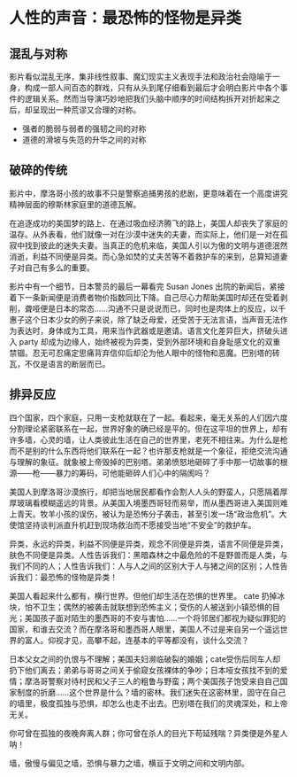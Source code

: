 # 人性的声音：最恐怖的怪物是异类

## 混乱与对称

影片看似混乱无序，集非线性叙事、魔幻现实主义表现手法和政治社会隐喻于一身，构成一部人间百态的群戏，只有从头到尾仔细看到最后才会明白影片中各个事件的逻辑关系。然而当导演巧妙地把我们头脑中顺序的时间结构拆开对折起来之后，却呈现出一种荒谬又合理的对称。

* 强者的脆弱与弱者的强韧之间的对称
* 道德的滑坡与失范的升华之间的对称

## 破碎的传统

影片中，摩洛哥小孩的故事不只是警察追捕男孩的悲剧，更意味着在一个高度讲究精神层面的穆斯林家庭里的道德瓦解。

在追逐成功的美国梦的路上、在通过吸血经济腾飞的路上，美国人却丧失了家庭的温存。从外表看，他们就像一对在沙漠中迷失的夫妻，而实际上，他们是一对在孤寂中找到彼此的迷失夫妻。当真正的危机来临，美国人引以为傲的文明与道德泯然消逝，利益不同便是异类。而心急如焚的丈夫苦等不着救护车的来到，总算知道妻子对自己有多么的重要。

影片中有一个细节，日本警员的最后一幕看完 Susan Jones 出院的新闻后，紧接着下一条新闻便是消费者物价指数同比下降。自己尽心力帮助美国时却还在受着剥削，聋哑便是日本的常态……沟通不只是说说而已，同时也是肉体上的反应，以千惠子这个日本少女的例子来说，除了缺乏母爱，还受苦于无法言语，当声音无法作为表达时，身体成为工具，用来当作武器或是邀请。语言文化差异巨大，挤破头进入 party 却成为边缘人，始终被视为异类，受到外部环境和自身耻感文化的双重禁锢。忍无可忍痛定思痛背弃信仰后却沦为他人眼中的怪物和恶魔。巴别塔的砖瓦，不仅是语言的断层而已。

## 排异反应

四个国家，四个家庭，只用一支枪就联在了一起。看起来，毫无关系的人们因六度分割理论紧密联系在一起，世界好象的确已经是平的。但在这平坦的世界上，却有许多墙，心灵的墙，让人类彼此生活在自己的世界里，老死不相往来。为什么是枪而不是别的什么东西将他们联系在一起？也许那支枪就是一个象征，拒绝交流沟通与理解的象征。就象被上帝毁掉的巴别塔。弟弟愤怒地砸碎了手中那一切故事的根源——枪——暴力的筹码，可他能砸碎人们心中的隔阂吗？

美国人到摩洛哥沙漠旅行，却把当地居民都看作会割人人头的野蛮人，只愿隔着厚厚玻璃看模糊遥远的背景。从美国入境墨西哥轻而易举，而从墨西哥进入美国则难上青天。牧羊小孩的误伤，被认为是恐怖分子袭击，甚至引发一场“政治危机”。大使馆坚持谈判派直升机赶到现场救治而不愿接受当地“不安全”的救护车。

异类，永远的异类，利益不同便是异类，观念不同便是异类，语言不同便是异类，肤色不同便是异类。人性告诉我们：黑暗森林之中最危险的不是野兽而是人类，与我们不同的人；人性告诉我们：人与人之间的区别大于人与猪之间的区别；人性告诉我们：最恐怖的怪物是异类！

美国人看起来什么都有，横行世界。但他们却生活在恐惧的世界里。 cate 扔掉冰块，怕不卫生；偶然的被袭击就联想到恐怖主义；受伤的人被送到小镇恐惧的目光；美国孩子面对陌生的墨西哥的不安与害怕……一个将邻居们都视为疑似罪犯的国家，和谁去交流？而在摩洛哥和墨西哥人眼里，美国人不过是来自另一个遥远世界的富人。仰视才见，高攀不起，连基本的平等都没有，谈什么交流？

日本父女之间的仇恨与不理解；美国夫妇濒临破裂的婚姻；cate受伤后同车人却扔下他们离去；弟弟与哥哥之间关于偷窥女孩裸体的争吵；日本哑女孩找不到的爱情；摩洛哥警察对待村民和父子三人的粗鲁与野蛮；两个美国孩子饱受来自自己国家制度的折磨……这个世界是什么？墙的密林。我们迷失在这密林里，固守在自己的墙里，极度孤独与恐惧，却怎么也走不出去。巴别塔在我们的灵魂深处，和上帝无关。

你可曾在孤独的夜晚奔离人群；你可曾在杀人的目光下苟延残喘？异类便是外星人呐！

墙，傲慢与偏见之墙，恐惧与暴力之墙，横亘于文明之间和文明内部。
